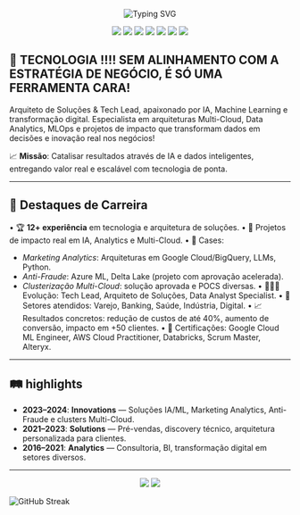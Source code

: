 <!-- Banner Animado -->
<p align="center">
  <img src="https://readme-typing-svg.demolab.com?font=Fira+Code&duration=2500&pause=500&color=00C9A7&center=true&vCenter=true&width=700&height=60&lines=👾+Hello%2C+I%27m+Thiago+Cruz!;+AI+%7C+Multi-Cloud+%7C+Data+Solutions+Architect+🪖;+Arquitetando+o+futuro+com+IA+e+Dados" alt="Typing SVG" />
</p>

<!-- Badges de Contato e Certificações -->
<p align="center">
  <a href="https://www.linkedin.com/in/duartcruz"><img src="https://img.shields.io/badge/LinkedIn-blue?logo=linkedin&style=for-the-badge" /></a>
  <a href="mailto:duartcruz@hotmail.com"><img src="https://img.shields.io/badge/Email-direto-d14836?logo=gmail&style=for-the-badge" /></a>
  <img src="https://img.shields.io/badge/Google%20ML%20Engineer-FFD700?logo=google-cloud&logoColor=black&style=for-the-badge" />
  <img src="https://img.shields.io/badge/AWS%20Cloud%20Practitioner-232F3E?logo=amazon-aws&logoColor=white&style=for-the-badge" />
  <img src="https://img.shields.io/badge/Databricks-FF5733?logo=databricks&logoColor=white&style=for-the-badge" />
  <img src="https://img.shields.io/badge/Alteryx-0080FF?logo=alteryx&logoColor=white&style=for-the-badge" />
  <img src="https://img.shields.io/badge/Scrum%20Master-6DB33F?logo=scrum&logoColor=white&style=for-the-badge" />
</p>

## 🌟 TECNOLOGIA !!!!  SEM ALINHAMENTO COM A ESTRATÉGIA DE NEGÓCIO, É SÓ UMA FERRAMENTA CARA!

Arquiteto de Soluções & Tech Lead, apaixonado por IA, Machine Learning e transformação digital. Especialista em arquiteturas Multi-Cloud, Data Analytics, MLOps e projetos de impacto que transformam dados em decisões e inovação real nos negócios!

📈 **Missão**: Catalisar resultados através de IA e dados inteligentes, entregando valor real e escalável com tecnologia de ponta.

---

## 💼 Destaques de Carreira

• 🏆 **12+ experiência** em tecnologia e arquitetura de soluções.
• 🚀 Projetos de impacto real em IA, Analytics e Multi-Cloud.
• 🎯 Cases:
   - *Marketing Analytics*: Arquiteturas em Google Cloud/BigQuery, LLMs, Python.
   - *Anti-Fraude*: Azure ML, Delta Lake (projeto com aprovação acelerada).
   - *Clusterização Multi-Cloud*: solução aprovada e POCS diversas.
• 👨🏻‍💼 Evolução: Tech Lead, Arquiteto de Soluções, Data Analyst Specialist.
• 👔 Setores atendidos: Varejo, Banking, Saúde, Indústria, Digital.
• 📈 Resultados concretos: redução de custos de até 40%, aumento de conversão, impacto em +50 clientes.
• 🔖 Certificações: Google Cloud ML Engineer, AWS Cloud Practitioner, Databricks, Scrum Master, Alteryx.

---

## 🛤️ highlights

- **2023–2024**: **Innovations** — Soluções IA/ML, Marketing Analytics, Anti-Fraude e clusters Multi-Cloud.
- **2021–2023**: **Solutions** — Pré-vendas, discovery técnico, arquitetura personalizada para clientes.
- **2016–2021**: **Analytics** — Consultoria, BI, transformação digital em setores diversos.


---

<p align="center">
  <img src="https://github-readme-stats.vercel.app/api?username=AD-Thiago&show_icons=true&theme=tokyonight" />
  <img src="https://github-readme-stats.vercel.app/api/top-langs/?username=AD-Thiago&layout=compact&theme=tokyonight" />
</p>

<img src="https://github-readme-streak-stats.herokuapp.com/?user=AD-Thiago&theme=tokyonight" alt="GitHub Streak" />
